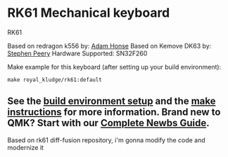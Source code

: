 # RK61 Mechanical keyboard

RK61

Based on redragon k556 by: [Adam Honse](https://github.com/CalcProgrammer1)
Based on Kemove DK63 by: [Stephen Peery](https://github.com/smp4488)
Hardware Supported: SN32F260

Make example for this keyboard (after setting up your build environment):

    make royal_kludge/rk61:default

See the [build environment setup](https://docs.qmk.fm/#/getting_started_build_tools) and the [make instructions](https://docs.qmk.fm/#/getting_started_make_guide) for more information. Brand new to QMK? Start with our [Complete Newbs Guide](https://docs.qmk.fm/#/newbs).
---
Based on rk61 diff-fusion repository, i'm gonna modify the code and modernize it
